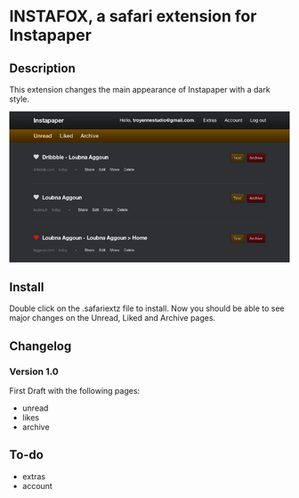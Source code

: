 # INSTAFOX, a safari extension for Instapaper #

## Description ##

This extension changes the main appearance of Instapaper with a dark style.

![Preview](preview.png)

## Install ##

Double click on the .safariextz file to install. Now you should be able to see major changes on the Unread, Liked and Archive pages.

## Changelog ##

### Version 1.0 ###

First Draft with the following pages:

- unread
- likes
- archive

## To-do ##

- extras
- account